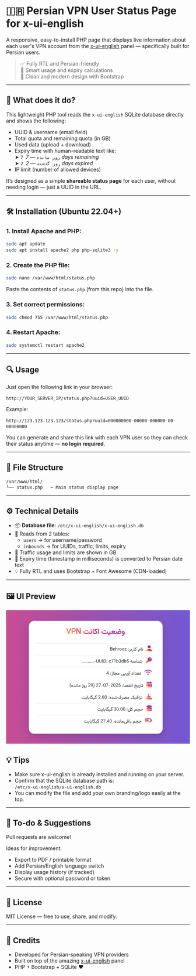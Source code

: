 
# 🇮🇷 Persian VPN User Status Page for x-ui-english

A responsive, easy-to-install PHP page that displays live information about each user's VPN account from the [x-ui-english](https://github.com/NidukaAkalanka/x-ui-english) panel — specifically built for Persian users.

> ✅ Fully RTL and Persian-friendly  
> 🧠 Smart usage and expiry calculations  
> 🎨 Clean and modern design with Bootstrap

---

## 📌 What does it do?

This lightweight PHP tool reads the `x-ui-english` SQLite database directly and shows the following:

- UUID & username (email field)
- Total quota and remaining quota (in GB)
- Used data (upload + download)
- Expiry time with human-readable text like:  
  ➤ `7 روز مانده` — *7 days remaining*  
  ➤ `2 روز گذشته` — *2 days expired*
- IP limit (number of allowed devices)

It’s designed as a simple **shareable status page** for each user, without needing login — just a UUID in the URL.

---

## 🛠 Installation (Ubuntu 22.04+)

### 1. Install Apache and PHP:

```bash
sudo apt update
sudo apt install apache2 php php-sqlite3 -y
```

### 2. Create the PHP file:

```bash
sudo nano /var/www/html/status.php
```

Paste the contents of `status.php` (from this repo) into the file.

### 3. Set correct permissions:

```bash
sudo chmod 755 /var/www/html/status.php
```

### 4. Restart Apache:

```bash
sudo systemctl restart apache2
```

---

## 🔍 Usage

Just open the following link in your browser:

```
http://YOUR_SERVER_IP/status.php?uuid=USER_UUID
```

Example:

```
http://123.123.123.123/status.php?uuid=000000000-00000-000000-00-00000000
```

You can generate and share this link with each VPN user so they can check their status anytime — **no login required**.

---

## 📁 File Structure

```
/var/www/html/
└── status.php   ← Main status display page
```

---

## ⚙️ Technical Details

- 📦 **Database file**: `/etc/x-ui-english/x-ui-english.db`
- 🧩 Reads from 2 tables:
  - `users` → for username/password
  - `inbounds` → for UUIDs, traffic, limits, expiry
- 🧮 Traffic usage and limits are shown in GB
- 📅 Expiry time (timestamp in milliseconds) is converted to Persian date text
- 💡 Fully RTL and uses Bootstrap + Font Awesome (CDN-loaded)

---

## 🖼️ UI Preview
<p align="center">
  <img src="https://raw.githubusercontent.com/afgshayan/xui-english-client-status/refs/heads/main/Screenshot.png" alt="پیش‌نمایش وضعیت اکانت VPN" width="600">
</p>

## 💡 Tips

- Make sure x-ui-english is already installed and running on your server.
- Confirm that the SQLite database path is:  
  `/etc/x-ui-english/x-ui-english.db`
- You can modify the file and add your own branding/logo easily at the top.

---

## 🚀 To-do & Suggestions

Pull requests are welcome!

Ideas for improvement:
- Export to PDF / printable format
- Add Persian/English language switch
- Display usage history (if tracked)
- Secure with optional password or token

---

## 📜 License

MIT License — free to use, share, and modify.

---

## 🙌 Credits

- Developed for Persian-speaking VPN providers  
- Built on top of the amazing [x-ui-english](https://github.com/NidukaAkalanka/x-ui-english) panel  
- PHP + Bootstrap + SQLite ❤️
